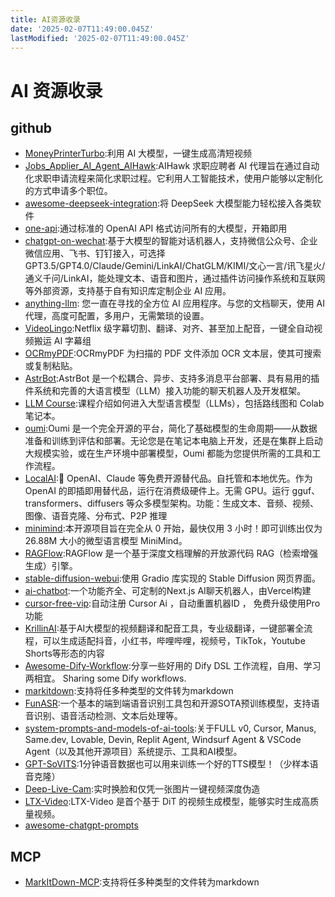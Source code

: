 ```yaml
---
title: AI资源收录
date: '2025-02-07T11:49:00.045Z'
lastModified: '2025-02-07T11:49:00.045Z'
---
```

# AI 资源收录

## github

- [MoneyPrinterTurbo](https://github.com/harry0703/MoneyPrinterTurbo):利用 AI 大模型，一键生成高清短视频
- [Jobs_Applier_AI_Agent_AIHawk](https://github.com/feder-cr/Jobs_Applier_AI_Agent_AIHawk):AIHawk 求职应聘者 AI 代理旨在通过自动化求职申请流程来简化求职过程。它利用人工智能技术，使用户能够以定制化的方式申请多个职位。
- [awesome-deepseek-integration](https://github.com/deepseek-ai/awesome-deepseek-integration):将 DeepSeek 大模型能力轻松接入各类软件
- [one-api](https://github.com/songquanpeng/one-api):通过标准的 OpenAI API 格式访问所有的大模型，开箱即用
- [chatgpt-on-wechat](https://github.com/zhayujie/chatgpt-on-wechat):基于大模型的智能对话机器人，支持微信公众号、企业微信应用、飞书、钉钉接入，可选择 GPT3.5/GPT4.0/Claude/Gemini/LinkAI/ChatGLM/KIMI/文心一言/讯飞星火/通义千问/LinkAI，能处理文本、语音和图片，通过插件访问操作系统和互联网等外部资源，支持基于自有知识库定制企业 AI 应用。
- [anything-llm](https://github.com/Mintplex-Labs/anything-llm): 您一直在寻找的全方位 AI 应用程序。与您的文档聊天，使用 AI 代理，高度可配置，多用户，无需繁琐的设置。
- [VideoLingo](https://github.com/Huanshere/VideoLingo):Netflix 级字幕切割、翻译、对齐、甚至加上配音，一键全自动视频搬运 AI 字幕组
- [OCRmyPDF](https://github.com/ocrmypdf/OCRmyPDF):OCRmyPDF 为扫描的 PDF 文件添加 OCR 文本层，使其可搜索或复制粘贴。
- [AstrBot](https://github.com/Soulter/AstrBot):AstrBot 是一个松耦合、异步、支持多消息平台部署、具有易用的插件系统和完善的大语言模型（LLM）接入功能的聊天机器人及开发框架。
- [LLM Course](https://github.com/mlabonne/llm-course):课程介绍如何进入大型语言模型（LLMs），包括路线图和 Colab 笔记本。
- [oumi](https://github.com/oumi-ai/oumi):Oumi 是一个完全开源的平台，简化了基础模型的生命周期——从数据准备和训练到评估和部署。无论您是在笔记本电脑上开发，还是在集群上启动大规模实验，或在生产环境中部署模型，Oumi 都能为您提供所需的工具和工作流程。
- [LocalAI](https://github.com/mudler/LocalAI):🤖 OpenAI、Claude 等免费开源替代品。自托管和本地优先。作为 OpenAI 的即插即用替代品，运行在消费级硬件上。无需 GPU。运行 gguf、transformers、diffusers 等众多模型架构。功能：生成文本、音频、视频、图像、语音克隆、分布式、P2P 推理
- [minimind](https://github.com/jingyaogong/minimind):本开源项目旨在完全从 0 开始，最快仅用 3 小时！即可训练出仅为 26.88M 大小的微型语言模型 MiniMind。
- [RAGFlow](https://github.com/infiniflow/ragflow):RAGFlow 是一个基于深度文档理解的开放源代码 RAG（检索增强生成）引擎。
- [stable-diffusion-webui](https://github.com/AUTOMATIC1111/stable-diffusion-webui):使用 Gradio 库实现的 Stable Diffusion 网页界面。
- [ai-chatbot](https://github.com/vercel/ai-chatbot):一个功能齐全、可定制的Next.js AI聊天机器人，由Vercel构建
- [cursor-free-vip](https://github.com/yeongpin/cursor-free-vip):自动注册 Cursor Ai ，自动重置机器ID ， 免费升级使用Pro功能
- [KrillinAI](https://github.com/krillinai/KrillinAI):基于AI大模型的视频翻译和配音工具，专业级翻译，一键部署全流程，可以生成适配抖音，小红书，哔哩哔哩，视频号，TikTok，Youtube Shorts等形态的内容
- [Awesome-Dify-Workflow](https://github.com/svcvit/Awesome-Dify-Workflow):分享一些好用的 Dify DSL 工作流程，自用、学习两相宜。 Sharing some Dify workflows.
- [markitdown](https://github.com/microsoft/markitdown):支持将任多种类型的文件转为markdown
- [FunASR](https://github.com/modelscope/FunASR):一个基本的端到端语音识别工具包和开源SOTA预训练模型，支持语音识别、语音活动检测、文本后处理等。
- [system-prompts-and-models-of-ai-tools](https://github.com/x1xhlol/system-prompts-and-models-of-ai-tools):关于FULL v0, Cursor, Manus, Same.dev, Lovable, Devin, Replit Agent, Windsurf Agent & VSCode Agent（以及其他开源项目）系统提示、工具和AI模型。
- [GPT-SoVITS](https://github.com/RVC-Boss/GPT-SoVITS):1分钟语音数据也可以用来训练一个好的TTS模型！（少样本语音克隆）
- [Deep-Live-Cam](https://github.com/hacksider/Deep-Live-Cam):实时换脸和仅凭一张图片一键视频深度伪造
- [LTX-Video](https://github.com/Lightricks/LTX-Video?tab=readme-ov-file#quick-start-guide):LTX-Video 是首个基于 DiT 的视频生成模型，能够实时生成高质量视频。
- [awesome-chatgpt-prompts](https://github.com/f/awesome-chatgpt-prompts)

## MCP

- [MarkItDown-MCP](https://github.com/microsoft/markitdown/tree/main/packages/markitdown-mcp):支持将任多种类型的文件转为markdown
